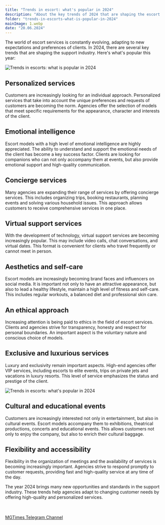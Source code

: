```yaml
---
title: "Trends in escort: what's popular in 2024"
description: "About the key trends of 2024 that are shaping the escort industry"
folder: "trends-in-escorts-what-is-popular-in-2024"
mainImage: 1.webp
date: "20.06.2024"
---
```


The world of escort services is constantly evolving, adapting to new expectations and preferences of clients. In 2024, there are several key trends that are shaping the support industry. Here's what's popular this year:

![Trends in escorts: what is popular in 2024](/assets/img/media/trends-in-escorts-what-is-popular-in-2024/1.webp "Trends in escorts: what's popular in 2024 ")

## Personalized services

Customers are increasingly looking for an individual approach. Personalized services that take into account the unique preferences and requests of customers are becoming the norm. Agencies offer the selection of models that meet specific requirements for the appearance, character and interests of the client.

## Emotional intelligence

Escort models with a high level of emotional intelligence are highly appreciated. The ability to understand and support the emotional needs of the client has become a key success factor. Clients are looking for companions who can not only accompany them at events, but also provide emotional support and high-quality communication.

## Concierge services

Many agencies are expanding their range of services by offering concierge services. This includes organizing trips, booking restaurants, planning events and solving various household issues. This approach allows customers to receive comprehensive services in one place.

## Virtual support services

With the development of technology, virtual support services are becoming increasingly popular. This may include video calls, chat conversations, and virtual dates. This format is convenient for clients who travel frequently or cannot meet in person.

## Aesthetics and self-care

Escort models are increasingly becoming brand faces and influencers on social media. It is important not only to have an attractive appearance, but also to lead a healthy lifestyle, maintain a high level of fitness and self-care. This includes regular workouts, a balanced diet and professional skin care.

## An ethical approach

Increasing attention is being paid to ethics in the field of escort services. Clients and agencies strive for transparency, honesty and respect for personal boundaries. An important aspect is the voluntary nature and conscious choice of models.

## Exclusive and luxurious services

Luxury and exclusivity remain important aspects. High-end agencies offer VIP services, including escorts to elite events, trips on private jets and vacations in luxury resorts. This level of service emphasizes the status and prestige of the client.

![Trends in escorts: what's popular in 2024](/assets/img/media/trends-in-escorts-what-is-popular-in-2024/2.webp "Trends in escort: what's popular in 2024")

## Cultural and educational events

Customers are increasingly interested not only in entertainment, but also in cultural events. Escort models accompany them to exhibitions, theatrical productions, concerts and educational events. This allows customers not only to enjoy the company, but also to enrich their cultural baggage.

## Flexibility and accessibility

Flexibility in the organization of meetings and the availability of services is becoming increasingly important. Agencies strive to respond promptly to customer requests, providing fast and high-quality service at any time of the day.

The year 2024 brings many new opportunities and standards in the support industry. These trends help agencies adapt to changing customer needs by offering high-quality and personalized services.

<br><br>
<a href="https://t.me/moscowgoldentimes" class="menu__link">MGTimes Telegram Channel</a>
